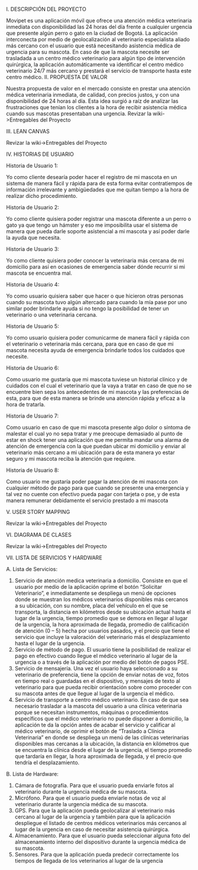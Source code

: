 I. DESCRIPCIÓN DEL PROYECTO

Movipet es una aplicación móvil que ofrece una atención médica veterinaria inmediata con disponibilidad las 24 horas del día frente a 
cualquier urgencia que presente algún perro o gato en la ciudad de Bogotá. La aplicación interconecta por medio de geolocalización al
veterinario especialista aliado más cercano con el usuario que está necesitando asistencia médica de urgencia para su mascota. En caso 
de que la mascota necesite ser trasladada a un centro médico veterinario para algún tipo de intervención quirúrgica, la aplicación 
automáticamente va identificar el centro médico veterinario 24/7 más cercano y prestará el servicio de transporte hasta este centro 
médico.
II. PROPUESTA DE VALOR 

Nuestra propuesta de valor en el mercado consiste en prestar una atención médica veterinaria inmediata, de calidad, con precios justos, 
y con una disponibilidad de 24 horas al día. Esta idea surgió a raíz de analizar las frustraciones que tenían los clientes a la hora de recibir 
asistencia médica cuando sus mascotas presentaban una urgencia.
Revizar la wiki->Entregables del Proyecto

III. LEAN CANVAS

Revizar la wiki->Entregables del Proyecto


IV. HISTORIAS DE USUARIO

Historia de Usuario 1:

Yo como cliente desearía poder hacer el registro de mi mascota en un sistema de manera fácil y rápida 
para de esta forma evitar contratiempos de información irrelevante y ambigüedades que me quitan 
tiempo a la hora de realizar dicho procedimiento.

Historia de Usuario 2:

Yo como cliente quisiera poder registrar una mascota diferente a un perro o gato ya que tengo un hámster 
y eso me imposibilita usar el sistema de manera que pueda darle soporte asistencial a mi mascota y así 
poder darle la ayuda que necesita.

Historia de Usuario 3:

Yo como cliente quisiera poder conocer la veterinaria más cercana de mi domicilio para así en ocasiones 
de emergencia saber dónde recurrir si mi mascota se encuentra mal.

Historia de Usuario 4:

Yo como usuario quisiera saber que hacer o que hicieron otras personas cuando su mascota tuvo algún 
altercado para cuando la mía pase por uno similar poder brindarle ayuda si no tengo la posibilidad de 
tener un veterinario o una veterinaria cercana.

Historia de Usuario 5:

Yo como usuario quisiera poder comunicarme de manera fácil y rápida con el veterinario o veterinaria 
más cercana, para que en caso de que mi mascota necesita ayuda de emergencia brindarle todos los 
cuidados que necesite.

Historia de Usuario 6:

Como usuario me gustaría que mi mascota tuviese un historial clínico y de cuidados con el cual el 
veterinario que la vaya a tratar en caso de que no se encuentre bien sepa los antecedentes de mi mascota 
y las preferencias de esta, para que de esta manera se brinde una atención rápida y eficaz a la hora de 
tratarla.

Historia de Usuario 7:

Como usuario en caso de que mi mascota presente algo dolor o síntoma de malestar el cual yo no sepa 
tratar y me preocupe demasiado al punto de estar en shock tener una aplicación que me permita mandar 
una alarma de atención de emergencia con la que puedan ubicar mi domicilio y enviar al veterinario más
cercano a mi ubicación para de esta manera yo estar seguro y mi mascota reciba la atención que requiere.

Historia de Usuario 8:

Como usuario me gustaría poder pagar la atención de mi mascota con cualquier método de pago para 
que cuando se presente una emergencia y tal vez no cuente con efectivo pueda pagar con tarjeta o pse, y 
de esta manera remunerar debidamente el servicio prestado a mi mascota

V. USER STORY MAPPING

Revizar la wiki->Entregables del Proyecto

VI. DIAGRAMA DE CLASES

Revizar la wiki->Entregables del Proyecto

VII. LISTA DE SERVICIOS Y HARDWARE

A. Lista de Servicios:

1. Servicio de atención medica veterinaria a domicilio.
Consiste en que el usuario por medio de la aplicación oprime el botón “Solicitar Veterinario”, e inmediatamente se despliega un 
menú de opciones donde se muestran los médicos veterinarios disponibles más cercanos a su ubicación, con su nombre, placa del 
vehículo en el que se transporta, la distancia en kilómetros desde su ubicación actual hasta el lugar de la urgencia, tiempo promedio 
que se demora en llegar al lugar de la urgencia, la hora aproximada de llegada, promedio de calificación de atención (0 – 5) hecha 
por usuarios pasados, y el precio que tiene el servicio que incluye la valoración del veterinario más el desplazamiento hasta el lugar 
de la urgencia.
2. Servicio de método de pago.
El usuario tiene la posibilidad de realizar el pago en efectivo cuando llegue el médico veterinario al lugar de la urgencia o a través 
de la aplicación por medio del botón de pagos PSE.
3. Servicio de mensajería.
Una vez el usuario haya seleccionado a su veterinario de preferencia, tiene la opción de enviar notas de voz, fotos en tiempo real o 
guardadas en el dispositivo, y mensajes de texto al veterinario para que pueda recibir orientación sobre como proceder con su 
mascota antes de que llegue al lugar de la urgencia el médico.
4. Servicio de transporte a centro médico veterinario.
En caso de que sea necesario trasladar a la mascota del usuario a una clínica veterinaria porque se necesitan instrumentos, máquinas
o procedimientos específicos que el médico veterinario no puede disponer a domicilio, la aplicación te da la opción antes de acabar 
el servicio y calificar al médico veterinario, de oprimir el botón de “Traslado a Clínica Veterinaria” en donde se despliega un menú 
de las clínicas veterinarias disponibles mas cercanas a la ubicación, la distancia en kilómetros que se encuentra la clínica desde el 
lugar de la urgencia, el tiempo promedio que tardaría en llegar, la hora aproximada de llegada, y el precio que tendría el 
desplazamiento.

B. Lista de Hardware:

1. Cámara de fotografía.
Para que el usuario pueda enviarle fotos al veterinario durante la urgencia médica de su mascota.
2. Micrófono.
Para que el usuario pueda enviarle notas de voz al veterinario durante la urgencia médica de su mascota.
3. GPS.
Para que la aplicación pueda geolocalizar al veterinario más cercano al lugar de la urgencia y también para que la aplicación 
despliegue el listado de centros médicos veterinarios más cercanos al lugar de la urgencia en caso de necesitar asistencia 
quirúrgica.
4. Almacenamiento.
Para que el usuario pueda seleccionar alguna foto del almacenamiento interno del dispositivo durante la urgencia médica de su 
mascota.
5. Sensores.
Para que la aplicación pueda predecir correctamente los tiempos de llegada de los veterinarios al lugar de la urgencia

